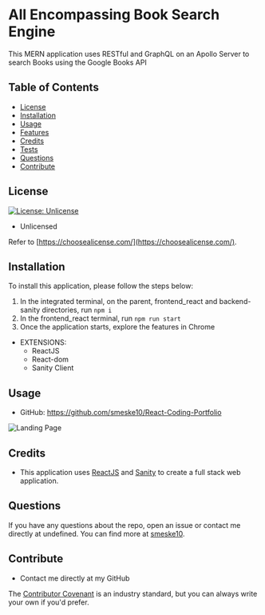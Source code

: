 # All Encompassing Book Search Engine

This MERN application uses RESTful and GraphQL on an Apollo Server to search Books using the Google Books API

## Table of Contents

- [License](#license)
- [Installation](#installation)
- [Usage](#usage)
- [Features](#features)
- [Credits](#credits)
- [Tests](#tests)
- [Questions](#questions)
- [Contribute](#Contribute)

## License

[![License: Unlicense](https://img.shields.io/badge/license-Unlicense-blue.svg)](http://unlicense.org/)

- Unlicensed

Refer to [https://choosealicense.com/](https://choosealicense.com/).

## Installation

To install this application, please follow the steps below:

1. In the integrated terminal, on the parent, frontend_react and backend-sanity directories, run `npm i`
2. In the frontend_react terminal, run `npm run start`
3. Once the application starts, explore the features in Chrome

- EXTENSIONS:
  - ReactJS
  - React-dom
  - Sanity Client

## Usage

- GitHub: https://github.com/smeske10/React-Coding-Portfolio

![Landing Page](./frontend_react/src/assets/Screenshot.png)

## Credits

- This application uses [ReactJS](https://reactjs.org/docs/getting-started.html) and [Sanity](https://www.sanity.io/) to create a full stack web application.

## Questions

If you have any questions about the repo, open an issue or contact me directly at undefined. You can find more at [smeske10](https://github.com/smeske10/).

## Contribute

- Contact me directly at my GitHub

The [Contributor Covenant](https://www.contributor-covenant.org/) is an industry standard, but you can always write your own if you'd prefer.
